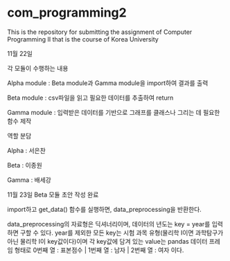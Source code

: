 # com_programming2
This is the repository for submitting the assignment of Computer Programming II that is the course of Korea University


11월 22일

각 모듈이 수행하는 내용

Alpha module : Beta module과 Gamma module을 import하여 결과를 출력

Beta module : csv파일을 읽고 필요한 데이터를 추출하여 return

Gamma module : 입력받은 데이터를 기반으로 그래프를 클래스나 그리는 데 필요한 함수 제작

역할 분담

Alpha : 서은찬

Beta : 이종원

Gamma : 배세강

11월 23일
Beta 모듈 초안 작성 완료

import하고 get_data() 함수를 실행하면, data_preprocessing을 반환한다.

data_preprocessing의 자료형은 딕셔너리이며, 데이터의 년도는 key = year를 입력하면 구할 수 있다. 
year를 제외한 모든 key는 시험 과목 유형(물리학 I이면 과학탐구가 아닌 물리학 I이 key값이다)이며 각 key값에 담겨 있는 value는 pandas 데이터 프레임 형태로 0번째 열 : 표본점수 | 1번째 열 : 남자 | 2번째 열 : 여자 이다.